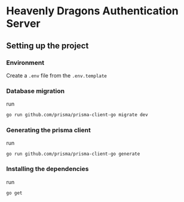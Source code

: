 # Heavenly Dragons Authentication Server

## Setting up the project
### Environment
Create a `.env` file from the `.env.template`
### Database migration
run
```sh
go run github.com/prisma/prisma-client-go migrate dev
```
### Generating the prisma client
run
```
go run github.com/prisma/prisma-client-go generate
```
### Installing the dependencies
run
```
go get
```
